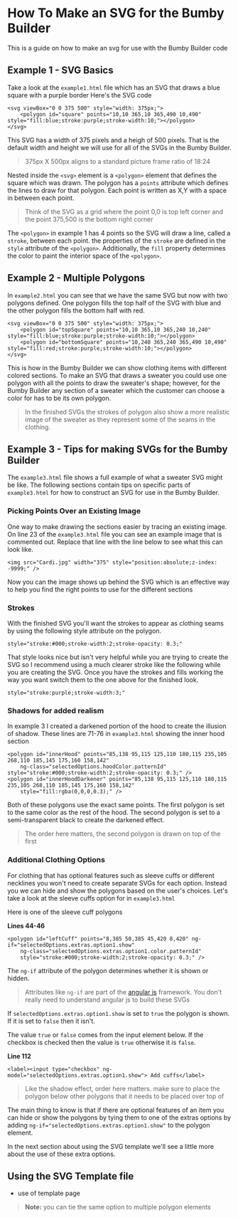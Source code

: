 # How To Make an SVG for the Bumby Builder
This is a guide on how to make an svg for use with the Bumby Builder code

## Example 1 - SVG Basics
Take a look at the `example1.html` file which has an SVG that draws a blue square with a purple border
Here's the SVG code
```
<svg viewBox="0 0 375 500" style="width: 375px;">
    <polygon id="square" points="10,10 365,10 365,490 10,490" style="fill:blue;stroke:purple;stroke-width:10;"></polygon>
</svg>
```
This SVG has a width of 375 pixels and a heigh of 500 pixels. That is the default width and height we will use for all of the SVGs in the Bumby Builder.
> 375px X 500px aligns to a standard picture frame ratio of 18:24

Nested inside the `<svg>` element is a `<polygon>` element that defines the square which was drawn. The polygon has a `points` attribute which defines the lines to draw for that polygon. Each point is written as X,Y with a space in between each point. 
> Think of the SVG as a grid where the point 0,0 is top left corner and the point 375,500 is the bottom right corner

The `<polygon>` in example 1 has 4 points so the SVG will draw a line, called a `stroke`, between each point. the properties of the `stroke` are defined in the `style` attribute of the `<polygon>`. Additionally, the `fill` property determines the color to paint the interior space of the `<polygon>`.

## Example 2 - Multiple Polygons
In `example2.html` you can see that we have the same SVG but now with two polygons defined. One polygon fills the top half of the SVG with blue and the other polygon fills the bottom half with red.
```
<svg viewBox="0 0 375 500" style="width: 375px;">
    <polygon id="topSquare" points="10,10 365,10 365,240 10,240" style="fill:blue;stroke:purple;stroke-width:10;"></polygon>
    <polygon id="bottomSquare" points="10,240 365,240 365,490 10,490" style="fill:red;stroke:purple;stroke-width:10;"></polygon>
</svg>
```
This is how in the Bumby Builder we can show clothing items with different colored sections. To make an SVG that draws a sweater you could use one polygon with all the points to draw the sweater's shape; however, for the Bumby Builder any section of a sweater which the customer can choose a color for has to be its own polygon.
> In the finished SVGs the strokes of polygon also show a more realistic image of the sweater as they represent some of the seams in the clothing.

## Example 3 - Tips for making SVGs for the Bumby Builder
The `example3.html` file shows a full example of what a sweater SVG might be like. The following sections contain tips on specific parts of `example3.html` for how to construct an SVG for use in the Bumby Builder.

### Picking Points Over an Existing Image
One way to make drawing the sections easier by tracing an existing image. On line 23 of the `example3.html` file you can see an example image that is commented out. Replace that line with the line below to see what this can look like.
```
<img src="Cardi.jpg" width="375" style="position:absolute;z-index: -9999;" />
```
Now you can the image shows up behind the SVG which is an effective way to help you find the right points to use for the different sections

### Strokes
With the finished SVG you'll want the strokes to appear as clothing seams by using the following style attribute on the polygon.
```
style="stroke:#000;stroke-width:2;stroke-opacity: 0.3;"
```
That style looks nice but isn't very helpful while you are trying to create the SVG so I recommend using a much clearer stroke like the following while you are creating the SVG. Once you have the strokes and fills working the way you want switch them to the one above for the finished look.
```
style="stroke:purple;stroke-width:3;"
```

### Shadows for added realism
In example 3 I created a darkened portion of the hood to create the illusion of shadow.
These lines are 71-76 in `example3.html` showing the inner hood section
```
<polygon id="innerHood" points="85,138 95,115 125,110 180,115 235,105 268,110 185,145 175,160 158,142"
    ng-class="selectedOptions.hoodColor.patternId" style="stroke:#000;stroke-width:2;stroke-opacity: 0.3;" />
<polygon id="innerHoodDarkener" points="85,138 95,115 125,110 180,115 235,105 268,110 185,145 175,160 158,142"
    style="fill:rgba(0,0,0,0.3);" />
```
Both of these polygons use the exact same points. The first polygon is set to the same color as the rest of the hood. The second polygon is set to a semi-transparent black to create the darkened effect.
> The order here matters, the second polygon is drawn on top of the first

### Additional Clothing Options
For clothing that has optional features such as sleeve cuffs or different necklines you won't need to create separate SVGs for each option. Instead you we can hide and show the polygons based on the user's choices. Let's take a look at the sleeve cuffs option for in `example3.html`

Here is one of the sleeve cuff polygons

**Lines 44-46**
```
<polygon id="leftCuff" points="8,385 50,385 45,420 8,420" ng-if="selectedOptions.extras.option1.show"
    ng-class="selectedOptions.extras.option1.color.patternId"
    style="stroke:#000;stroke-width:2;stroke-opacity: 0.3;" />
```
The `ng-if` attribute of the polygon determines whether it is shown or hidden. 

> Attributes like `ng-if` are part of the [angular js](https://docs.angularjs.org/tutorial) framework. You don't really need to understand angular js to build these SVGs

If `selectedOptions.extras.option1.show` is set to `true` the polygon is shown. If it is set to `false` then it isn't. 

The value `true` or `false` comes from the input element below. If the checkbox is checked then the value is `true` otherwise it is `false`.

**Line 112**
```
<label><input type="checkbox" ng-model="selectedOptions.extras.option1.show"> Add cuffs</label>
```
> Like the shadow effect, order here matters. make sure to place the polygon below other polygons that it needs to be placed over top of

The main thing to know is that if there are optional features of an item you can hide or show the polygons by tying them to one of the extras options by adding `ng-if="selectedOptions.extras.option1.show"` to the polygon element.

In the next section about using the SVG template we'll see a little more about the use of these extra options.

## Using the SVG Template file
* use of template page

> **Note:** you can tie the same option to multiple polygon elements